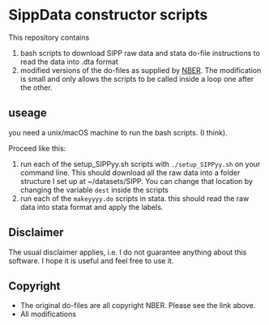 

# SippData constructor scripts

This repository contains 

1. bash scripts to download SIPP raw data and stata do-file instructions to read the data into .dta format
2. modified versions of the do-files as supplied by [NBER](http://www.nber.org/data/survey-of-income-and-program-participation-sipp-data.html). The modification is small and only allows the scripts
   to be called inside a loop one after the other.

## useage

you need a unix/macOS machine to run the bash scripts. (I think).

Proceed like this:

1. run each of the setup_SIPPyy.sh scripts with `./setup_SIPPyy.sh` on your command line. This should download all the raw data
   into a folder structure I set up at ~/datasets/SIPP. You can change that location by changing the variable `dest` inside the scripts
2. run each of the `makeyyyy.do` scripts in stata. this should read the raw data into stata format and apply the labels.


## Disclaimer

The usual disclaimer applies, i.e. I do not guarantee anything about this software. I hope it is useful and feel free to use it.

## Copyright

* The original do-files are all copyright NBER. Please see the link above.
* All modifications 
